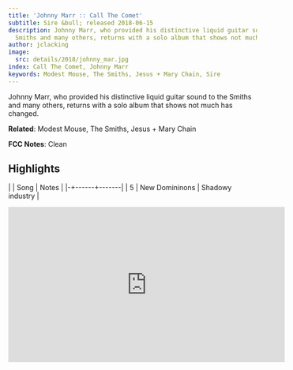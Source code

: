 ```yaml
---
title: 'Johnny Marr :: Call The Comet'
subtitle: Sire &bull; released 2018-06-15
description: Johnny Marr, who provided his distinctive liquid guitar sound to the
  Smiths and many others, returns with a solo album that shows not much has changed.
author: jclacking
image:
  src: details/2018/johnny_mar.jpg
index: Call The Comet, Johnny Marr
keywords: Modest Mouse, The Smiths, Jesus + Mary Chain, Sire
---
```

Johnny Marr, who provided his distinctive liquid guitar sound to the Smiths and many others, returns with a solo album that shows not much has changed.<!--more-->

**Related**: Modest Mouse, The Smiths, Jesus + Mary Chain

**FCC Notes**: Clean

## Highlights

| | Song | Notes |
|-+------+-------|
| 5 | New Domininons | Shadowy industry |

<div class="tlo-detail-video"><iframe width="560" height="315" src="https://www.youtube.com/embed/e5daIu9-OG0" frameborder="0" allow="autoplay; encrypted-media" allowfullscreen></iframe></div>

